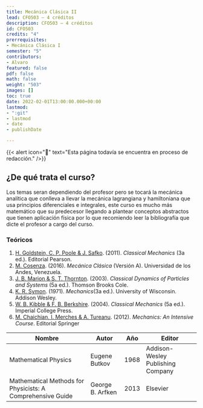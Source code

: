 ```yaml
---
title: Mecánica Clásica II
lead: CFO503 — 4 créditos
description: CFO503 — 4 créditos
id: CFO503
credits: "4"
prerrequisites:
- Mecánica Clásica I
semester: "5"
contributors:
- Alvaro
featured: false
pdf: false
math: false
weight: "503"
images: []
toc: true
date: 2022-02-01T13:00:00.000+00:00
lastmod:
- ":git"
- lastmod
- date
- publishDate

---
```

{{< alert icon="🔔" text="Esta página todavía se encuentra en proceso de redacción." />}}

## ¿De qué trata el curso?

Los temas seran dependiendo del profesor pero se tocará la mecánica analítica que conlleva a llevar la mecánica lagrangiana y hamiltoniana que usa principios diferenciales e integrales, este curso es mucho más matemático que su predecesor llegando a plantear conceptos abstractos que tienen aplicación física por lo que recomiendo leer la bibliografía que dicte el profesor a cargo del curso.

### Teóricos

1. [H. Goldstein, C. P. Poole & J. Safko](https://drive.google.com/file/d/1CU0kdcpiPnN3YqmiKWZdd_2TQ9XF00my/view?usp=sharing). (2011). *Classical Mechanics* (3a ed.). Editorial Pearson.
2. [M. Cosenza](https://drive.google.com/file/d/13qDIQv-teZ2_F_Y74EhvHoaDNpTE_Ez2/view?usp=sharing). (2016). *Mecánica Clásica* (Versión A). Universidad de los Andes, Venezuela.
3. [J. B. Marion & S. T. Thornton](https://drive.google.com/file/d/1lbbUt-ue9FW5gleIGQVW3xRNELSaX7gh/view?usp=sharing). (2003). *Classical Dynamics of Particles and Systems* (5a ed.). Thomson Brooks Cole.
4. [K. R. Symon](https://drive.google.com/file/d/1bBdJTdUwzjgip1Vw4H7F9PY4_sE2U8gv/view?usp=sharing). (1971). *Mechanics*(3a ed.). University of Wisconsin. Addison Wesley.
5. [W. B. Kibble & F. B. Berkshire](https://drive.google.com/file/d/1-XoekKnsL8cmmlE40r9fijt6HTd5tXc-/view?usp=sharing). (2004). *Classical Mechanics* (5a ed.). Imperial College Press.
6. [M. Chaichian, I. Merches & A. Tureanu](https://drive.google.com/file/d/1vz30AyfMIpi8NOEOZXXgkvpJiIhWHlPw/view?usp=sharing). (2012). *Mechanics: An Intensive Course*. Editorial Springer

|Nombre|Autor|Año|Editor|
|------|-----|---|------|
|Mathematical Physics|Eugene Butkov|1968|Addison-Wesley Publishing Company|
|Mathematical Methods for Physicists: A Comprehensive Guide|George B. Arfken|2013|Elsevier|
